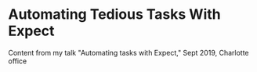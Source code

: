# Automating Tedious Tasks With Expect

Content from my talk "Automating tasks with Expect," Sept 2019, Charlotte office



